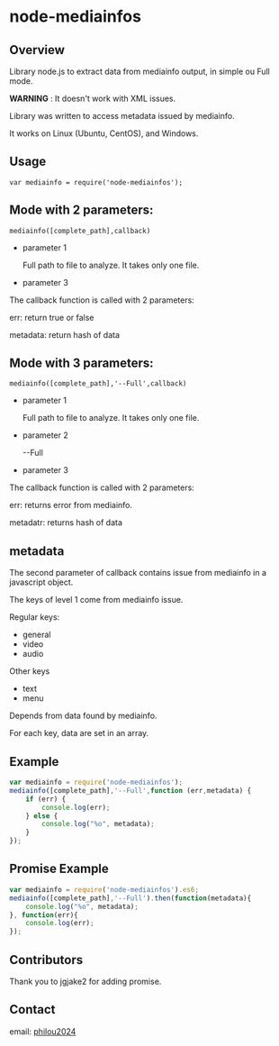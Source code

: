 
node-mediainfos
===============

Overview
--------

Library node.js to extract data from mediainfo output, in simple ou Full mode.

**WARNING** : It doesn't work with XML issues.

Library was written to access metadata issued by mediainfo.

It works on Linux (Ubuntu, CentOS), and Windows.

Usage
-----

`var mediainfo = require('node-mediainfos');`


## Mode with 2 parameters:

`mediainfo([complete_path],callback)`

* parameter 1

  Full path to file to analyze. It takes only one file.

* parameter 3

The callback function is called with 2 parameters:

err: return true or false

metadata: return hash of data


## Mode with 3 parameters:

`mediainfo([complete_path],'--Full',callback)`

* parameter 1

  Full path to file to analyze. It takes only one file.

* parameter 2

  --Full  

* parameter 3

The callback function is called with 2 parameters:

err: returns error from mediainfo.

metadatr: returns hash of data

## metadata

The second parameter of callback contains issue from mediainfo  in a javascript object.

The keys of level 1 come from mediainfo issue.

Regular keys:

* general
* video
* audio

Other keys

* text
* menu

Depends from data found by mediainfo.

For each key, data are set in an array.


Example
-------

```javascript
var mediainfo = require('node-mediainfos');
mediainfo([complete_path],'--Full',function (err,metadata) {
    if (err) {
        console.log(err);
    } else {
        console.log("%o", metadata);
    }
});

```

Promise Example
-------

```javascript
var mediainfo = require('node-mediainfos').es6;
mediainfo([complete_path],'--Full').then(function(metadata){
	console.log("%o", metadata);
}, function(err){
	console.log(err);
});

```

Contributors
-------

Thank you to jgjake2 for adding promise.


Contact
-------

email: [philou2024](mailto:philippe@devisme.com)

